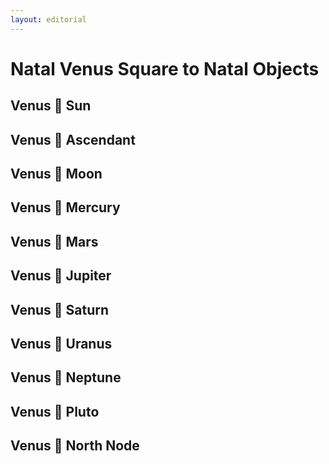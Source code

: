 ```yaml
---
layout: editorial
---
```


# Natal Venus Square to Natal Objects

## Venus 🔲 Sun&#x20;

## Venus 🔲 Ascendant&#x20;

## Venus 🔲 Moon&#x20;

## Venus 🔲 Mercury&#x20;

## Venus 🔲 Mars&#x20;

## Venus 🔲 Jupiter&#x20;

## Venus 🔲 Saturn&#x20;

## Venus 🔲 Uranus&#x20;

## Venus 🔲 Neptune&#x20;

## Venus 🔲 Pluto&#x20;

## Venus 🔲 North Node&#x20;
